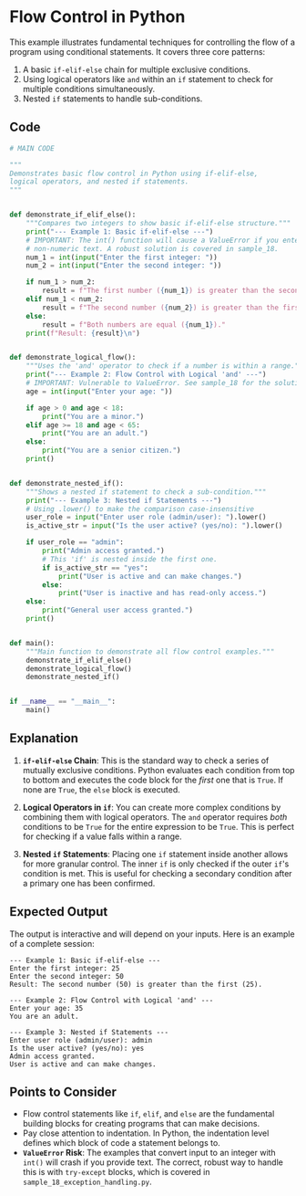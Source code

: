 # Flow Control in Python

This example illustrates fundamental techniques for controlling the flow of a program using conditional statements. It covers three core patterns:

1.  A basic `if-elif-else` chain for multiple exclusive conditions.
2.  Using logical operators like `and` within an `if` statement to check for multiple conditions simultaneously.
3.  Nested `if` statements to handle sub-conditions.

## Code

```python
# MAIN CODE

"""
Demonstrates basic flow control in Python using if-elif-else,
logical operators, and nested if statements.
"""


def demonstrate_if_elif_else():
    """Compares two integers to show basic if-elif-else structure."""
    print("--- Example 1: Basic if-elif-else ---")
    # IMPORTANT: The int() function will cause a ValueError if you enter
    # non-numeric text. A robust solution is covered in sample_18.
    num_1 = int(input("Enter the first integer: "))
    num_2 = int(input("Enter the second integer: "))

    if num_1 > num_2:
        result = f"The first number ({num_1}) is greater than the second ({num_2})."
    elif num_1 < num_2:
        result = f"The second number ({num_2}) is greater than the first ({num_1})."
    else:
        result = f"Both numbers are equal ({num_1})."
    print(f"Result: {result}\n")


def demonstrate_logical_flow():
    """Uses the 'and' operator to check if a number is within a range."""
    print("--- Example 2: Flow Control with Logical 'and' ---")
    # IMPORTANT: Vulnerable to ValueError. See sample_18 for the solution.
    age = int(input("Enter your age: "))

    if age > 0 and age < 18:
        print("You are a minor.")
    elif age >= 18 and age < 65:
        print("You are an adult.")
    else:
        print("You are a senior citizen.")
    print()


def demonstrate_nested_if():
    """Shows a nested if statement to check a sub-condition."""
    print("--- Example 3: Nested if Statements ---")
    # Using .lower() to make the comparison case-insensitive
    user_role = input("Enter user role (admin/user): ").lower()
    is_active_str = input("Is the user active? (yes/no): ").lower()

    if user_role == "admin":
        print("Admin access granted.")
        # This 'if' is nested inside the first one.
        if is_active_str == "yes":
            print("User is active and can make changes.")
        else:
            print("User is inactive and has read-only access.")
    else:
        print("General user access granted.")
    print()


def main():
    """Main function to demonstrate all flow control examples."""
    demonstrate_if_elif_else()
    demonstrate_logical_flow()
    demonstrate_nested_if()


if __name__ == "__main__":
    main()
```

## Explanation

1.  **`if-elif-else` Chain**: This is the standard way to check a series of mutually exclusive conditions. Python evaluates each condition from top to bottom and executes the code block for the _first_ one that is `True`. If none are `True`, the `else` block is executed.

2.  **Logical Operators in `if`**: You can create more complex conditions by combining them with logical operators. The `and` operator requires _both_ conditions to be `True` for the entire expression to be `True`. This is perfect for checking if a value falls within a range.

3.  **Nested `if` Statements**: Placing one `if` statement inside another allows for more granular control. The inner `if` is only checked if the outer `if`'s condition is met. This is useful for checking a secondary condition after a primary one has been confirmed.

## Expected Output

The output is interactive and will depend on your inputs. Here is an example of a complete session:

```
--- Example 1: Basic if-elif-else ---
Enter the first integer: 25
Enter the second integer: 50
Result: The second number (50) is greater than the first (25).

--- Example 2: Flow Control with Logical 'and' ---
Enter your age: 35
You are an adult.

--- Example 3: Nested if Statements ---
Enter user role (admin/user): admin
Is the user active? (yes/no): yes
Admin access granted.
User is active and can make changes.

```

## Points to Consider

-   Flow control statements like `if`, `elif`, and `else` are the fundamental building blocks for creating programs that can make decisions.
-   Pay close attention to indentation. In Python, the indentation level defines which block of code a statement belongs to.
-   **`ValueError` Risk**: The examples that convert input to an integer with `int()` will crash if you provide text. The correct, robust way to handle this is with `try-except` blocks, which is covered in `sample_18_exception_handling.py`.
